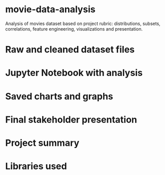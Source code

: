 # movie-data-analysis
Analysis of movies dataset based on project rubric: distributions, subsets, correlations, feature engineering, visualizations and presentation.
# Raw and cleaned dataset files
# Jupyter Notebook with analysis
# Saved charts and graphs
# Final stakeholder presentation
# Project summary
# Libraries used
